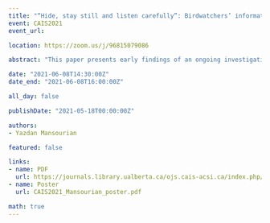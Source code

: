```yaml
---
title: "“Hide, stay still and listen carefully”: Birdwatchers’ information seeking and sharing on YouTube"
event: CAIS2021
event_url:

location: https://zoom.us/j/96815079086

abstract: "This paper presents early findings of an ongoing investigation about information seeking and sharing patterns among birdwatched on YouTube. The research aims to find out how they seek and share hobby-related information and to what extent publicly available multimedia resources on YouTube can satisfy their information needs. The researcher analysed 1988 comments from a sample of the most visited birdwatching videos to identify the patterns based on the user-generated contents to address the questions. The findings show birdwatching is a very information-rich context, and birdwatchers are involved in various information activities to pursue their hobbies."

date: "2021-06-08T14:30:00Z"
date_end: "2021-06-08T16:00:00Z"

all_day: false

publishDate: "2021-05-18T00:00:00Z"

authors:
- Yazdan Mansourian

featured: false

links:
- name: PDF
  url: https://journals.library.ualberta.ca/ojs.cais-acsi.ca/index.php/cais-asci/article/view/1191/1029
- name: Poster
  url: CAIS2021_Mansourian_poster.pdf

math: true
---
```

